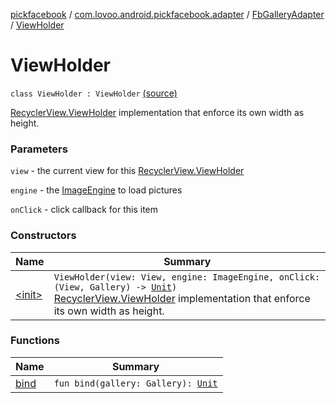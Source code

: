 [pickfacebook](../../../index.md) / [com.lovoo.android.pickfacebook.adapter](../../index.md) / [FbGalleryAdapter](../index.md) / [ViewHolder](./index.md)

# ViewHolder

`class ViewHolder : ViewHolder` [(source)](https://github.com/lovoo/android-pickpic/blob/master/pickfacebook/src/main/kotlin/com/lovoo/android/pickfacebook/adapter/FbGalleryAdapter.kt#L61)

[RecyclerView.ViewHolder](#) implementation that enforce its own width as height.

### Parameters

`view` - the current view for this [RecyclerView.ViewHolder](#)

`engine` - the [ImageEngine](#) to load pictures

`onClick` - click callback for this item

### Constructors

| Name | Summary |
|---|---|
| [&lt;init&gt;](-init-.md) | `ViewHolder(view: View, engine: ImageEngine, onClick: (View, Gallery) -> `[`Unit`](https://kotlinlang.org/api/latest/jvm/stdlib/kotlin/-unit/index.html)`)`<br>[RecyclerView.ViewHolder](#) implementation that enforce its own width as height. |

### Functions

| Name | Summary |
|---|---|
| [bind](bind.md) | `fun bind(gallery: Gallery): `[`Unit`](https://kotlinlang.org/api/latest/jvm/stdlib/kotlin/-unit/index.html) |
